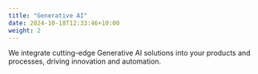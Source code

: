 ```yaml
---
title: "Generative AI"
date: 2024-10-18T12:33:46+10:00
weight: 2
---
```


We integrate cutting-edge Generative AI solutions into your products and processes, driving innovation and automation.
